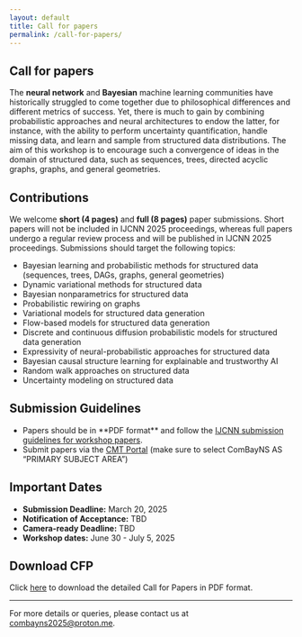 ```yaml
---
layout: default
title: Call for papers
permalink: /call-for-papers/
---
```


<section id="call-for-papers">
  <h2>Call for papers</h2>
  <p>The <b>neural network</b> and <b>Bayesian</b> machine learning communities have historically struggled to come together due to philosophical differences and different metrics of success. Yet, there is much to gain by combining probabilistic approaches and neural architectures to endow the latter, for instance, with the ability to perform uncertainty quantification, handle missing data, and learn and sample from structured data distributions. The aim of this workshop is to encourage such a convergence of ideas in the domain of structured data, such as sequences, trees, directed acyclic graphs, graphs, and general geometries.</p>

  <h2>Contributions</h2>
  <p>We welcome <b>short (4 pages)</b> and <b>full (8 pages)</b> paper submissions. Short papers will not be included in IJCNN 2025 proceedings, whereas full papers undergo a regular review process and will be published in IJCNN 2025 proceedings. Submissions should target the following topics:

  <ul>
    <li>Bayesian learning and probabilistic methods for structured data (sequences, trees, DAGs, graphs, general geometries)</li>
    <li>Dynamic variational methods for structured data</li>
    <li>Bayesian nonparametrics for structured data</li>
    <li>Probabilistic rewiring on graphs</li>
    <li>Variational models for structured data generation</li>
    <li>Flow-based models for structured data generation</li>
    <li>Discrete and continuous diffusion probabilistic models for structured data generation</li>
    <li>Expressivity of neural-probabilistic approaches for structured data</li>
    <li>Bayesian causal structure learning for explainable and trustworthy AI</li>
    <li>Random walk approaches on structured data</li>
    <li>Uncertainty modeling on structured data</li>
  </ul></p>

  <h2>Submission Guidelines</h2> 
  <p><ul>
    <li>Papers should be in **PDF format** and follow the <a href="https://2025.ijcnn.org/authors/call-for-papers">IJCNN submission guidelines for workshop papers</a>.</li>
    <li>Submit papers via the <a href="https://cmt3.research.microsoft.com/IJCNN2025/Track/3/Submission/Create">CMT Portal</a> (make sure to select ComBayNS AS “PRIMARY SUBJECT AREA”)</li>
  </ul></p>

 <h2>Important Dates</h2>
 <p><ul>
   <li><strong>Submission Deadline:</strong> March 20, 2025</li>
   <li><strong>Notification of Acceptance:</strong> TBD</li>
   <li><strong>Camera-ready Deadline:</strong> TBD</li>
   <li><strong>Workshop dates:</strong> June 30 - July 5, 2025</li>
 </ul></p>


  <h2>Download CFP</h2>

  <p>Click <a href="/assets/pdf/ComBayNS-IJCNN_2025_Workshop-call.pdf">here</a> to download the detailed Call for Papers in PDF format.</p>

  <hr>

  <p>For more details or queries, please contact us at <a href="mailto:combayns2025@proton.me">combayns2025@proton.me</a>.</p>

</section>
  
